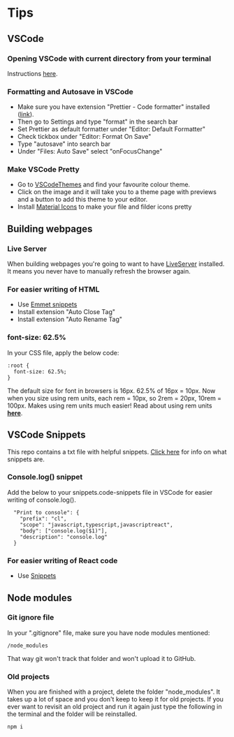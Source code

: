 # Tips

## VSCode

### Opening VSCode with current directory from your terminal

Instructions [here](https://www.freecodecamp.org/news/how-to-open-visual-studio-code-from-your-terminal/).

### Formatting and Autosave in VSCode

- Make sure you have extension "Prettier - Code formatter" installed ([link](https://marketplace.visualstudio.com/items?itemName=esbenp.prettier-vscode)).
- Then go to Settings and type "format" in the search bar
- Set Prettier as default formatter under "Editor: Default Formatter"
- Check tickbox under "Editor: Format On Save"
- Type "autosave" into search bar
- Under "Files: Auto Save" select "onFocusChange"

### Make VSCode Pretty

- Go to [VSCodeThemes](https://vscodethemes.com/) and find your favourite colour theme.
- Click on the image and it will take you to a theme page with previews and a button to add this theme to your editor.
- Install [Material Icons](https://marketplace.visualstudio.com/items?itemName=PKief.material-icon-theme) to make your file and filder icons pretty

## Building webpages

### Live Server

When building webpages you're going to want to have [LiveServer](https://marketplace.visualstudio.com/items?itemName=ritwickdey.LiveServer) installed. It means you never have to manually refresh the browser again.

### For easier writing of HTML

- Use [Emmet snippets](https://code.visualstudio.com/docs/editor/emmet)
- Install extension "Auto Close Tag"
- Install extension "Auto Rename Tag"

### font-size: 62.5%

In your CSS file, apply the below code:

```
:root {
  font-size: 62.5%;
}
```

The default size for font in browsers is 16px. 62.5% of 16px = 10px. Now when you size using rem units, each rem = 10px, so 2rem = 20px, 10rem = 100px. Makes using rem units much easier! Read about using rem units [**here**](https://www.sitepoint.com/understanding-and-using-rem-units-in-css/).

## VSCode Snippets

This repo contains a txt file with helpful snippets. [Click here](https://code.visualstudio.com/docs/editor/userdefinedsnippets) for info on what snippets are.

### Console.log() snippet

Add the below to your snippets.code-snippets file in VSCode for easier writing of console.log().

```
  "Print to console": {
    "prefix": "cl",
    "scope": "javascript,typescript,javascriptreact",
    "body": ["console.log($1)"],
    "description": "console.log"
  }
```

### For easier writing of React code

- Use [Snippets](https://marketplace.visualstudio.com/items?itemName=xabikos.ReactSnippets)

## Node modules

### Git ignore file

In your ".gitignore" file, make sure you have node modules mentioned:

```
/node_modules
```

That way git won't track that folder and won't upload it to GitHub.

### Old projects

When you are finished with a project, delete the folder "node_modules". It takes up a lot of space and you don't keep to keep it for old projects. If you ever want to revisit an old project and run it again just type the following in the terminal and the folder will be reinstalled.

```
npm i
```
